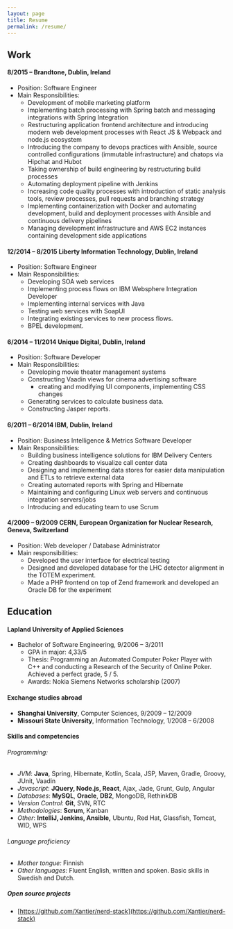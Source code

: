```yaml
---
layout: page
title: Resume
permalink: /resume/
---
```


## Work

#### 8/2015 – Brandtone, Dublin, Ireland
* Position: Software Engineer
* Main Responsibilities:
  * Development of mobile marketing platform
  * Implementing batch processing with Spring batch and messaging integrations with Spring Integration
  * Restructuring application frontend architecture and introducing modern web development
processes with React JS & Webpack and node.js ecosystem
  * Introducing the company to devops practices with Ansible, source controlled configurations (immutable infrastructure) and chatops via Hipchat and Hubot
  * Taking ownership of build engineering by restructuring build processes
  * Automating deployment pipeline with Jenkins
  * Increasing code quality processes with introduction of static analysis tools, review processes, pull requests and branching strategy
  * Implementing containerization with Docker and automating development, build and deployment processes with Ansible and continuous delivery pipelines
  * Managing development infrastructure and AWS EC2 instances containing development
side applications

#### 12/2014 – 8/2015 Liberty Information Technology, Dublin, Ireland
* Position: Software Engineer
* Main Responsibilities:
  * Developing SOA web services
  * Implementing process flows on IBM Websphere Integration Developer
  * Implementing internal services with Java
  * Testing web services with SoapUI
  * Integrating existing services to new process flows.
  * BPEL development.

#### 6/2014 – 11/2014 Unique Digital, Dublin, Ireland

* Position: Software Developer
* Main Responsibilities:
  * Developing movie theater management systems
  * Constructing Vaadin views for cinema advertising software
    * creating and modifying UI components, implementing
    CSS changes
  * Generating services to calculate business data.
  * Constructing Jasper reports.

#### 6/2011 – 6/2014 IBM, Dublin, Ireland
* Position: Business Intelligence & Metrics Software Developer
* Main Responsibilities:
  * Building business intelligence solutions for IBM Delivery Centers
  * Creating dashboards to visualize call center data
  * Designing and implementing data stores for easier data manipulation and ETLs to retrieve external data
  * Creating automated reports with Spring and Hibernate
  * Maintaining and configuring Linux web servers and continuous integration servers/jobs
  * Introducing and educating team to use Scrum

#### 4/2009 – 9/2009 CERN, European Organization for Nuclear Research, Geneva, Switzerland
* Position: Web developer / Database Administrator
* Main responsibilities:
  * Developed the user interface for electrical testing
  * Designed and developed database for the LHC detector alignment in the TOTEM experiment.
  * Made a PHP frontend on top of Zend framework and developed an Oracle DB for the experiment

## Education

#### Lapland University of Applied Sciences

* Bachelor of Software Engineering, 9/2006 – 3/2011
  * GPA in major: 4,33/5
  * Thesis: Programming an Automated Computer Poker Player with C++ and conducting a Research of the Security of Online Poker. Achieved a perfect grade, 5 / 5.
  * Awards: Nokia Siemens Networks scholarship (2007)

#### Exchange studies abroad
* **Shanghai University**, Computer Sciences, 9/2009 – 12/2009
* **Missouri State University**, Information Technology, 1/2008 – 6/2008

#### Skills and competencies
###### Programming:
* *JVM*: **Java**, Spring, Hibernate, Kotlin, Scala, JSP, Maven, Gradle, Groovy, JUnit, Vaadin
* *Javascript*: **JQuery, Node.js, React**, Ajax, Jade, Grunt, Gulp, Angular
* *Databases*: **MySQL**, **Oracle**, **DB2**, MongoDB, RethinkDB
* *Version Control*: **Git**, SVN, RTC
* *Methodologies*: **Scrum**, Kanban
* *Other*: **IntelliJ, Jenkins, Ansible,** Ubuntu, Red Hat, Glassfish, Tomcat, WID, WPS

###### Language proficiency
* *Mother tongue:* Finnish
* *Other languages:* Fluent English, written and spoken. Basic
    skills in Swedish and Dutch.

##### Open source projects
* [https://github.com/Xantier/nerd-stack](https://github.com/Xantier/nerd-stack)

